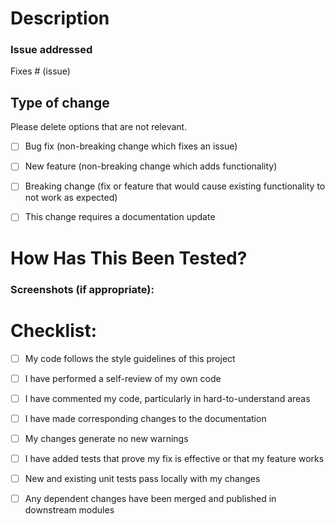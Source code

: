 # Description
<!--- Provide a general summary of your changes in the Title above -->

<!-- And Please include a summary of the change and which issue is fixed. Please also include relevant motivation and context. List any dependencies that are required for this change.-->


### Issue addressed
<!-- include `fixes #<issue-number>` -->
<!-- the relevant issue in https://github.com/AgileVentures/senf_client/issues -->

Fixes # (issue)


## Type of change

Please delete options that are not relevant.

- [ ] Bug fix (non-breaking change which fixes an issue)
- [ ] New feature (non-breaking change which adds functionality)
- [ ] Breaking change (fix or feature that would cause existing functionality to not work as expected)
- [ ] This change requires a documentation update


# How Has This Been Tested?
<!-- Remember you must see any new tests you created (or old ones you changed) -->
<!-- fail as well as pass in order to ensure they are working -->

<!--Please describe the tests that you ran to verify your changes. Provide instructions so we can reproduce. Please also list any relevant details for your test configuration-->


### Screenshots (if appropriate):
<!-- please include screenshots of any changes to the UI for quick review  -->
<!-- please show how things look on both desktop and mobile  -->

# Checklist:

- [ ] My code follows the style guidelines of this project
- [ ] I have performed a self-review of my own code
- [ ] I have commented my code, particularly in hard-to-understand areas
- [ ] I have made corresponding changes to the documentation
- [ ] My changes generate no new warnings
- [ ] I have added tests that prove my fix is effective or that my feature works
- [ ] New and existing unit tests pass locally with my changes
- [ ] Any dependent changes have been merged and published in downstream modules

